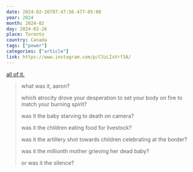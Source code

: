 ```yaml
---
date: 2024-02-26T07:47:56.477-05:00
year: 2024
month: 2024-02
day: 2024-02-26
place: Toronto
country: Canada
tags: ["power"]
categories: ["article"]
link: https://www.instagram.com/p/C3zLIxVrf3A/
---
```

[all of it.](https://www.instagram.com/p/C3zLIxVrf3A/)

> what was it, aaron?
> 
> which atrocity drove your desperation to 
> set your body on fire to match your burning spirit?
> 
> was it the baby starving to death on camera?
> 
> was it the children eating food for livestock?
> 
> was it the artillery shot towards children
> celebrating at the border?
> 
> was it the millionth mother
> grieving her dead baby?
> 
> or was it
> the silence?
